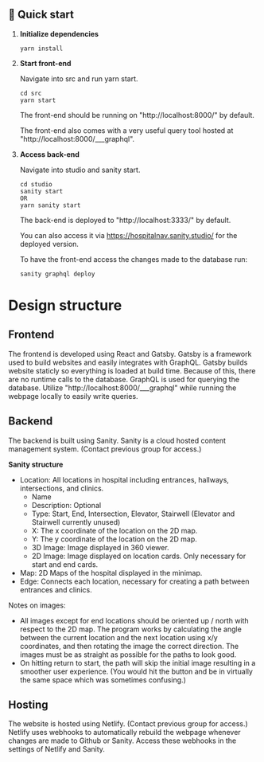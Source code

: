 ## 🚀 Quick start

1.  **Initialize dependencies**

    ```shell
    yarn install
    ```

2.  **Start front-end**

    Navigate into src and run yarn start.

    ```shell
    cd src
    yarn start
    ```

    The front-end should be running on "http://localhost:8000/" by default.

    The front-end also comes with a very useful query tool hosted at "http://localhost:8000/___graphql".

4.  **Access back-end**

    Navigate into studio and sanity start.

    ```shell
    cd studio
    sanity start
    OR
    yarn sanity start
    ```

    The back-end is deployed to "http://localhost:3333/" by default.

    You can also access it via https://hospitalnav.sanity.studio/ for the deployed version.

    To have the front-end access the changes made to the database run:
    
    ```shell
    sanity graphql deploy
    ```

# Design structure

## Frontend
The frontend is developed using React and Gatsby.
Gatsby is a framework used to build websites and easily integrates with GraphQL. Gatsby builds website staticly so everything is loaded at build time.
Because of this, there are no runtime calls to the database.
GraphQL is used for querying the database. Utilize "http://localhost:8000/___graphql" while running the webpage locally to easily write queries.

## Backend
The backend is built using Sanity. Sanity is a cloud hosted content management system. (Contact previous group for access.)

**Sanity structure**
* Location: All locations in hospital including entrances, hallways, intersections, and clinics.
    * Name
    * Description: Optional
    * Type: Start, End, Intersection, Elevator, Stairwell (Elevator and Stairwell currently unused)
    * X: The x coordinate of the location on the 2D map.
    * Y: The y coordinate of the location on the 2D map.
    * 3D Image: Image displayed in 360 viewer.
    * 2D Image: Image displayed on location cards. Only necessary for start and end cards.
* Map: 2D Maps of the hospital displayed in the minimap.
* Edge: Connects each location, necessary for creating a path between entrances and clinics.

Notes on images:
* All images except for end locations should be oriented up / north with respect to the 2D map. The program works by calculating the angle between the current location and the next location using x/y coordinates, and then rotating the image the correct direction. The images must be as straight as possible for the paths to look good.
* On hitting return to start, the path will skip the initial image resulting in a smoother user experience. (You would hit the button and be in virtually the same space which was sometimes confusing.)

## Hosting
The website is hosted using Netlify. (Contact previous group for access.)
Netlify uses webhooks to automatically rebuild the webpage whenever changes are made to Github or Sanity. Access these webhooks in the settings of Netlify and Sanity.

    

